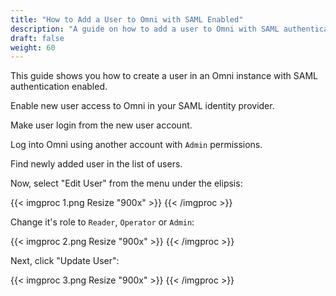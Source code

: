 ```yaml
---
title: "How to Add a User to Omni with SAML Enabled"
description: "A guide on how to add a user to Omni with SAML authentication enabled."
draft: false
weight: 60
---
```


This guide shows you how to create a user in an Omni instance with SAML authentication enabled.

Enable new user access to Omni in your SAML identity provider.

Make user login from the new user account.

Log into Omni using another account with `Admin` permissions.

Find newly added user in the list of users.

Now, select "Edit User" from the menu under the elipsis:

{{< imgproc 1.png Resize "900x" >}}
{{< /imgproc >}}

Change it's role to `Reader`, `Operator` or `Admin`:

{{< imgproc 2.png Resize "900x" >}}
{{< /imgproc >}}

Next, click "Update User":

{{< imgproc 3.png Resize "900x" >}}
{{< /imgproc >}}
